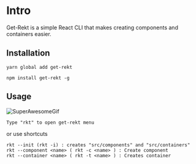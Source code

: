 # Intro

Get-Rekt is a simple React CLI that makes creating components and containers easier.

## Installation

```
yarn global add get-rekt
```
```
npm install get-rekt -g
```

## Usage

![SuperAwesomeGif](https://media.giphy.com/media/KbBrP61veyRqakersp/giphy.gif)


```
Type "rkt" to open get-rekt menu
```
or use shortcuts
```
rkt --init (rkt -i) : creates "src/components" and "src/containers"
rkt --component <name> ( rkt -c <name> ) : Create component
rkt --container <name> ( rkt -t <name> ) : Creates container
```

